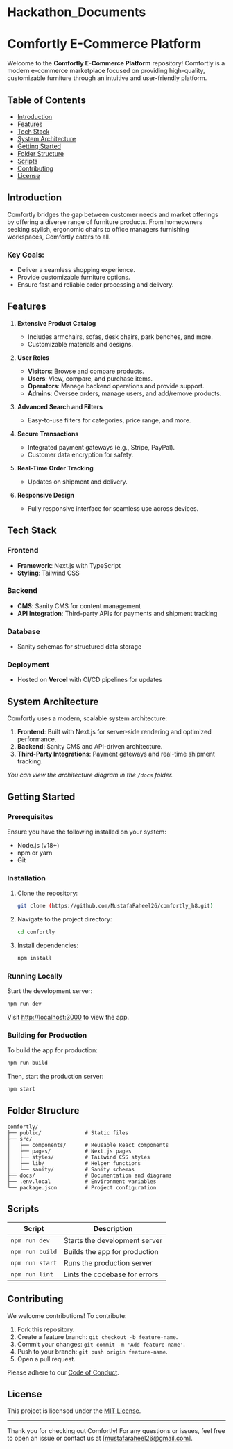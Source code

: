# Hackathon_Documents

# Comfortly E-Commerce Platform

Welcome to the **Comfortly E-Commerce Platform** repository! Comfortly is a modern e-commerce marketplace focused on providing high-quality, customizable furniture through an intuitive and user-friendly platform.

## Table of Contents
- [Introduction](#introduction)
- [Features](#features)
- [Tech Stack](#tech-stack)
- [System Architecture](#system-architecture)
- [Getting Started](#getting-started)
- [Folder Structure](#folder-structure)
- [Scripts](#scripts)
- [Contributing](#contributing)
- [License](#license)

## Introduction
Comfortly bridges the gap between customer needs and market offerings by offering a diverse range of furniture products. From homeowners seeking stylish, ergonomic chairs to office managers furnishing workspaces, Comfortly caters to all.

### Key Goals:
- Deliver a seamless shopping experience.
- Provide customizable furniture options.
- Ensure fast and reliable order processing and delivery.

## Features
1. **Extensive Product Catalog**
   - Includes armchairs, sofas, desk chairs, park benches, and more.
   - Customizable materials and designs.

2. **User Roles**
   - **Visitors**: Browse and compare products.
   - **Users**: View, compare, and purchase items.
   - **Operators**: Manage backend operations and provide support.
   - **Admins**: Oversee orders, manage users, and add/remove products.

3. **Advanced Search and Filters**
   - Easy-to-use filters for categories, price range, and more.

4. **Secure Transactions**
   - Integrated payment gateways (e.g., Stripe, PayPal).
   - Customer data encryption for safety.

5. **Real-Time Order Tracking**
   - Updates on shipment and delivery.

6. **Responsive Design**
   - Fully responsive interface for seamless use across devices.

## Tech Stack
### Frontend
- **Framework**: Next.js with TypeScript
- **Styling**: Tailwind CSS

### Backend
- **CMS**: Sanity CMS for content management
- **API Integration**: Third-party APIs for payments and shipment tracking

### Database
- Sanity schemas for structured data storage

### Deployment
- Hosted on **Vercel** with CI/CD pipelines for updates

## System Architecture
Comfortly uses a modern, scalable system architecture:

1. **Frontend**: Built with Next.js for server-side rendering and optimized performance.
2. **Backend**: Sanity CMS and API-driven architecture.
3. **Third-Party Integrations**: Payment gateways and real-time shipment tracking.

_You can view the architecture diagram in the `/docs` folder._

## Getting Started

### Prerequisites
Ensure you have the following installed on your system:
- Node.js (v18+)
- npm or yarn
- Git

### Installation
1. Clone the repository:
   ```bash
   git clone (https://github.com/MustafaRaheel26/comfortly_h8.git)
   ```
2. Navigate to the project directory:
   ```bash
   cd comfortly
   ```
3. Install dependencies:
   ```bash
   npm install
   ```

### Running Locally
Start the development server:
```bash
npm run dev
```
Visit [http://localhost:3000](http://localhost:3000) to view the app.

### Building for Production
To build the app for production:
```bash
npm run build
```
Then, start the production server:
```bash
npm start
```

## Folder Structure
```
comfortly/
├── public/              # Static files
├── src/
│   ├── components/      # Reusable React components
│   ├── pages/           # Next.js pages
│   ├── styles/          # Tailwind CSS styles
│   ├── lib/             # Helper functions
│   └── sanity/          # Sanity schemas
├── docs/                # Documentation and diagrams
├── .env.local           # Environment variables
└── package.json         # Project configuration
```

## Scripts
| Script          | Description                        |
|-----------------|------------------------------------|
| `npm run dev`   | Starts the development server      |
| `npm run build` | Builds the app for production      |
| `npm run start` | Runs the production server         |
| `npm run lint`  | Lints the codebase for errors      |

## Contributing
We welcome contributions! To contribute:
1. Fork this repository.
2. Create a feature branch: `git checkout -b feature-name`.
3. Commit your changes: `git commit -m 'Add feature-name'`.
4. Push to your branch: `git push origin feature-name`.
5. Open a pull request.

Please adhere to our [Code of Conduct](CODE_OF_CONDUCT.md).

## License
This project is licensed under the [MIT License](LICENSE).

---

Thank you for checking out Comfortly! For any questions or issues, feel free to open an issue or contact us at [mustafaraheel26@gmail.com].

